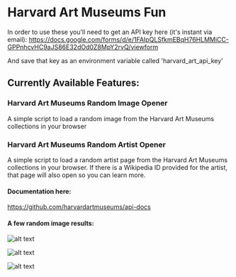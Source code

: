 # Harvard Art Museums Fun

In order to use these you'll need to get an API key here (it's instant via email):
https://docs.google.com/forms/d/e/1FAIpQLSfkmEBqH76HLMMiCC-GPPnhcvHC9aJS86E32dOd0Z8MpY2rvQ/viewform

And save that key as an environment variable called 'harvard_art_api_key'

## Currently Available Features:

### Harvard Art Museums Random Image Opener

A simple script to load a random image from the Harvard Art Museums collections in your browser

### Harvard Art Museums Random Artist Opener

A simple script to load a random artist page from the Harvard Art Museums collections in your browser. If there is a Wikipedia ID provided for the artist, that page will also open so you can learn more.

#### Documentation here:
https://github.com/harvardartmuseums/api-docs

#### A few random image results:
![alt text](https://ids.lib.harvard.edu/ids/view/18731880)

![alt text](https://ids.lib.harvard.edu/ids/view/20406527)

![alt text](https://ids.lib.harvard.edu/ids/view/18788399)
